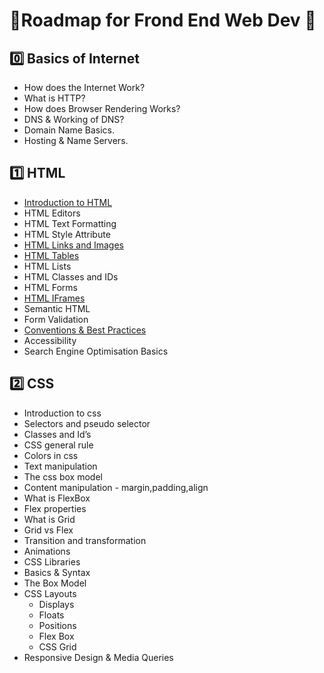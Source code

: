 # 📕Roadmap for Frond End Web Dev 📕

## 0️⃣ Basics of Internet

- How does the Internet Work?
- What is HTTP?
- How does Browser Rendering Works?
- DNS & Working of DNS?
- Domain Name Basics.
- Hosting & Name Servers.

## 1️⃣ HTML

- [Introduction to HTML](./Introduction_to_Html)
- HTML Editors
- HTML Text Formatting
- HTML Style Attribute
- [HTML Links and Images](Html_Anchor_img_tag.md)
- [HTML Tables](./HTML_Tables)
- HTML Lists
- HTML Classes and IDs
- HTML Forms
- [HTML IFrames](./HTML_Iframes/iframes.md)
- Semantic HTML
- Form Validation
- [Conventions & Best Practices](HTML_Conventions_Practices/readme.md)
- Accessibility
- Search Engine Optimisation Basics

## 2️⃣ CSS

- Introduction to css
- Selectors and pseudo selector
- Classes and Id’s
- CSS general rule
- Colors in css
- Text manipulation
- The css box model
- Content manipulation - margin,padding,align
- What is FlexBox
- Flex properties
- What is Grid
- Grid vs Flex
- Transition and transformation
- Animations
- CSS Libraries
- Basics & Syntax
- The Box Model
- CSS Layouts
   * Displays
   * Floats
   * Positions
   * Flex Box
   * CSS Grid
- Responsive Design & Media Queries
